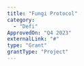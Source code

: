 ```yaml
---
title: "Fungi Protocol"
category:
  - "Defi"
ApprovedOn: "Q4 2023"
externalLink: "#"
type: "Grant"
grantType: "Project"
---
```

